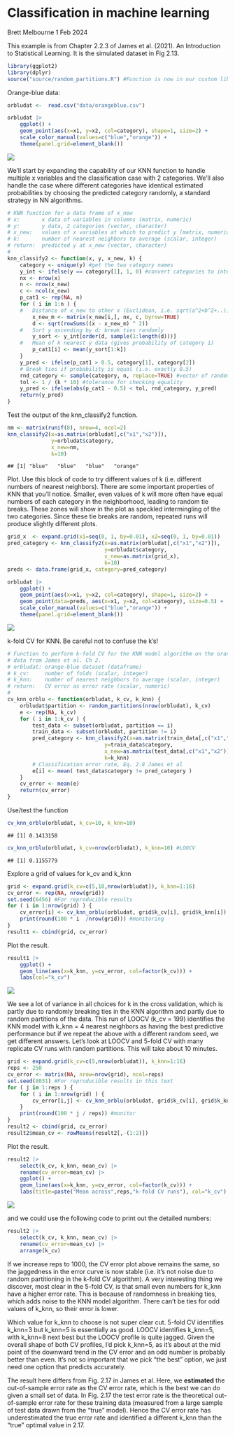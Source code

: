 Classification in machine learning
================
Brett Melbourne
1 Feb 2024

This example is from Chapter 2.2.3 of James et al. (2021). An
Introduction to Statistical Learning. It is the simulated dataset in Fig
2.13.

``` r
library(ggplot2)
library(dplyr)
source("source/random_partitions.R") #Function is now in our custom library
```

Orange-blue data:

``` r
orbludat <-  read.csv("data/orangeblue.csv")

orbludat |> 
    ggplot() +
    geom_point(aes(x=x1, y=x2, col=category), shape=1, size=2) +
    scale_color_manual(values=c("blue","orange")) +
    theme(panel.grid=element_blank())
```

![](03_5_classification_knn_files/figure-gfm/unnamed-chunk-2-1.png)<!-- -->

We’ll start by expanding the capability of our KNN function to handle
multiple x variables and the classification case with 2 categories.
We’ll also handle the case where different categories have identical
estimated probabilities by choosing the predicted category randomly, a
standard strategy in NN algorithms.

``` r
# KNN function for a data frame of x_new
# x:       x data of variables in columns (matrix, numeric)
# y:       y data, 2 categories (vector, character)
# x_new:   values of x variables at which to predict y (matrix, numeric)
# k:       number of nearest neighbors to average (scalar, integer)
# return:  predicted y at x_new (vector, character)
#
knn_classify2 <- function(x, y, x_new, k) {
    category <- unique(y) #get the two category names
    y_int <- ifelse(y == category[1], 1, 0) #convert categories to integers
    nx <- nrow(x)
    n <- nrow(x_new)
    c <- ncol(x_new)
    p_cat1 <- rep(NA, n)
    for ( i in 1:n ) {
    #   Distance of x_new to other x (Euclidean, i.e. sqrt(a^2+b^2+..))
        x_new_m <- matrix(x_new[i,], nx, c, byrow=TRUE)
        d <- sqrt(rowSums((x - x_new_m) ^ 2))
    #   Sort y ascending by d; break ties randomly
        y_sort <- y_int[order(d, sample(1:length(d)))]
    #   Mean of k nearest y data (gives probability of category 1)
        p_cat1[i] <- mean(y_sort[1:k])
    }
    y_pred <- ifelse(p_cat1 > 0.5, category[1], category[2])
    # Break ties if probability is equal (i.e. exactly 0.5)
    rnd_category <- sample(category, n, replace=TRUE) #vector of random labels
    tol <- 1 / (k * 10) #tolerance for checking equality
    y_pred <- ifelse(abs(p_cat1 - 0.5) < tol, rnd_category, y_pred)
    return(y_pred)
}
```

Test the output of the knn_classify2 function.

``` r
nm <- matrix(runif(8), nrow=4, ncol=2)
knn_classify2(x=as.matrix(orbludat[,c("x1","x2")]),
              y=orbludat$category,
              x_new=nm, 
              k=10)
```

    ## [1] "blue"   "blue"   "blue"   "orange"

Plot. Use this block of code to try different values of k
(i.e. different numbers of nearest neighbors). There are some important
properties of KNN that you’ll notice. Smaller, even values of k will
more often have equal numbers of each category in the neighborhood,
leading to random tie breaks. These zones will show in the plot as
speckled intermingling of the two categories. Since these tie breaks are
random, repeated runs will produce slightly different plots.

``` r
grid_x  <- expand.grid(x1=seq(0, 1, by=0.01), x2=seq(0, 1, by=0.01))
pred_category <- knn_classify2(x=as.matrix(orbludat[,c("x1","x2")]),
                               y=orbludat$category,
                               x_new=as.matrix(grid_x),
                               k=10)
preds <- data.frame(grid_x, category=pred_category)

orbludat |> 
    ggplot() +
    geom_point(aes(x=x1, y=x2, col=category), shape=1, size=2) +
    geom_point(data=preds, aes(x=x1, y=x2, col=category), size=0.5) +
    scale_color_manual(values=c("blue","orange")) +
    theme(panel.grid=element_blank())
```

![](03_5_classification_knn_files/figure-gfm/unnamed-chunk-5-1.png)<!-- -->

k-fold CV for KNN. Be careful not to confuse the k’s!

``` r
# Function to perform k-fold CV for the KNN model algorithm on the orange-blue
# data from James et al. Ch 2.
# orbludat: orange-blue dataset (dataframe)
# k_cv:     number of folds (scalar, integer)
# k_knn:    number of nearest neighbors to average (scalar, integer)
# return:   CV error as error rate (scalar, numeric)
#
cv_knn_orblu <- function(orbludat, k_cv, k_knn) {
    orbludat$partition <- random_partitions(nrow(orbludat), k_cv)
    e <- rep(NA, k_cv)
    for ( i in 1:k_cv ) {
        test_data <- subset(orbludat, partition == i)
        train_data <- subset(orbludat, partition != i)
        pred_category <- knn_classify2(x=as.matrix(train_data[,c("x1","x2")]),
                               y=train_data$category,
                               x_new=as.matrix(test_data[,c("x1","x2")]),
                               k=k_knn)
        # Classification error rate, Eq. 2.8 James et al
        e[i] <- mean( test_data$category != pred_category )
    }
    cv_error <- mean(e)
    return(cv_error)
}
```

Use/test the function

``` r
cv_knn_orblu(orbludat, k_cv=10, k_knn=10)
```

    ## [1] 0.1413158

``` r
cv_knn_orblu(orbludat, k_cv=nrow(orbludat), k_knn=10) #LOOCV
```

    ## [1] 0.1155779

Explore a grid of values for k_cv and k_knn

``` r
grid <- expand.grid(k_cv=c(5,10,nrow(orbludat)), k_knn=1:16)
cv_error <- rep(NA, nrow(grid))
set.seed(6456) #For reproducible results
for ( i in 1:nrow(grid) ) {
    cv_error[i] <- cv_knn_orblu(orbludat, grid$k_cv[i], grid$k_knn[i])
    print(round(100 * i  /nrow(grid))) #monitoring
}
result1 <- cbind(grid, cv_error)
```

Plot the result.

``` r
result1 |> 
    ggplot() +
    geom_line(aes(x=k_knn, y=cv_error, col=factor(k_cv))) +
    labs(col="k_cv")
```

![](03_5_classification_knn_files/figure-gfm/unnamed-chunk-9-1.png)<!-- -->

We see a lot of variance in all choices for k in the cross validation,
which is partly due to randomly breaking ties in the KNN algorithm and
partly due to random partitions of the data. This run of LOOCV (k_cv =
199) identifies the KNN model with k_knn = 4 nearest neighbors as having
the best predictive performance but if we repeat the above with a
different random seed, we get different answers. Let’s look at LOOCV and
5-fold CV with many replicate CV runs with random partitions. This will
take about 10 minutes.

``` r
grid <- expand.grid(k_cv=c(5,nrow(orbludat)), k_knn=1:16)
reps <- 250
cv_error <- matrix(NA, nrow=nrow(grid), ncol=reps)
set.seed(8031) #For reproducible results in this text
for ( j in 1:reps ) {
    for ( i in 1:nrow(grid) ) {
        cv_error[i,j] <- cv_knn_orblu(orbludat, grid$k_cv[i], grid$k_knn[i])
    }
    print(round(100 * j / reps)) #monitor
}
result2 <- cbind(grid, cv_error)
result2$mean_cv <- rowMeans(result2[,-(1:2)])
```

Plot the result.

``` r
result2 |>
    select(k_cv, k_knn, mean_cv) |>
    rename(cv_error=mean_cv) |>
    ggplot() +
    geom_line(aes(x=k_knn, y=cv_error, col=factor(k_cv))) +
    labs(title=paste("Mean across",reps,"k-fold CV runs"), col="k_cv")
```

![](03_5_classification_knn_files/figure-gfm/unnamed-chunk-11-1.png)<!-- -->

and we could use the following code to print out the detailed numbers:

``` r
result2 |> 
    select(k_cv, k_knn, mean_cv) |>
    rename(cv_error=mean_cv) |>
    arrange(k_cv)
```

If we increase reps to 1000, the CV error plot above remains the same,
so the jaggedness in the error curve is now stable (i.e. it’s not noise
due to random partitioning in the k-fold CV algorithm). A very
interesting thing we discover, most clear in the 5-fold CV, is that
small even numbers for k_knn have a higher error rate. This is because
of randomness in breaking ties, which adds noise to the KNN model
algorithm. There can’t be ties for odd values of k_knn, so their error
is lower.

Which value for k_knn to choose is not super clear cut. 5-fold CV
identifies k_knn=3 but k_knn=5 is essentially as good. LOOCV identifies
k_knn=5, with k_knn=8 next best but the LOOCV profile is quite jagged.
Given the overall shape of both CV profiles, I’d pick k_knn=5, as it’s
about at the mid point of the downward trend in the CV error and an odd
number is probably better than even. It’s not so important that we pick
“the best” option, we just need one option that predicts accurately.

The result here differs from Fig. 2.17 in James et al. Here, we
**estimated** the out-of-sample error rate as the CV error rate, which
is the best we can do given a small set of data. In Fig. 2.17 the test
error rate is the theoretical out-of-sample error rate for these
training data (measured from a large sample of test data drawn from the
“true” model). Hence the CV error rate has underestimated the true error
rate and identified a different k_knn than the “true” optimal value in
2.17.
